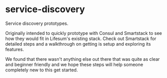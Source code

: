 # service-discovery
Service discovery prototypes.

Originally intended to quickly prototype with Consul and Smartstack to see how they would fit in Lifesum's existing stack. Check out Smartstack for detailed steps and a walkthrough on getting is setup and exploring its features.

We found that there wasn't anything else out there that was quite as clear and beginner friendly and we hope these steps will help someone completely new to this get started.
